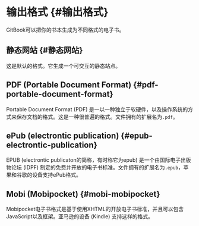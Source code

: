 # 输出格式 {#输出格式}

GitBook可以把你的书本生成为不同格式的电子书。

## 静态网站 {#静态网站}

这是默认的格式。它生成一个可交互的静态站点。

## PDF \(Portable Document Format\) {#pdf-portable-document-format}

Portable Document Format \(PDF\) 是一以一种独立于软硬件，以及操作系统的方式来保存文档的格式。这是一种很普遍的格式。文件拥有的扩展名为`.pdf`。

## ePub \(electrontic publication\) {#epub-electrontic-publication}

EPUB \(electrontic publicaton的简称，有时称它为epub\) 是一个由国际电子出版物论坛 \(IDPF\) 制定的免费并开放的电子书标准。文件拥有的扩展名为`.epub`，苹果和谷歌的设备支持ePub格式。

## Mobi \(Mobipocket\) {#mobi-mobipocket}

Mobipocket电子书格式是基于使用XHTML的开放电子书标准，并且可以包含JavaScript以及框架。亚马逊的设备 \(Kindle\) 支持这样的格式。



